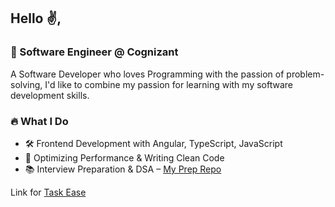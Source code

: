 ## Hello ✌,

### 💼 Software Engineer @ Cognizant

A Software Developer who loves Programming with the passion of problem-solving, I'd like to combine my passion for learning with my software development skills.

### 🔥 What I Do

- 🛠 Frontend Development with Angular, TypeScript, JavaScript
- 🚀 Optimizing Performance & Writing Clean Code
- 📚 Interview Preparation & DSA – [My Prep Repo](https://github.com/maran-t/interview-prep)

Link for [Task Ease](https://task-ease-454617.appspot.com/)
